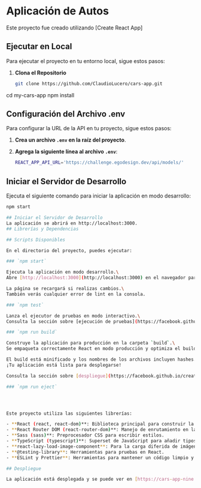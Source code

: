 # Aplicación de Autos

Este proyecto fue creado utilizando [Create React App]

## Ejecutar en Local

Para ejecutar el proyecto en tu entorno local, sigue estos pasos:

1. **Clona el Repositorio**

   ```bash
   git clone https://github.com/ClaudioLucero/cars-app.git

  cd my-cars-app
  npm install

## Configuración del Archivo .env

Para configurar la URL de la API en tu proyecto, sigue estos pasos:

1. **Crea un archivo `.env` en la raíz del proyecto**.

2. **Agrega la siguiente línea al archivo `.env`**:

   ```bash
   REACT_APP_API_URL='https://challenge.egodesign.dev/api/models/'

## Iniciar el Servidor de Desarrollo

Ejecuta el siguiente comando para iniciar la aplicación en modo desarrollo:

```bash
npm start

## Iniciar el Servidor de Desarrollo
La aplicación se abrirá en http://localhost:3000.
## Librerías y Dependencias

## Scripts Disponibles

En el directorio del proyecto, puedes ejecutar:

### `npm start`

Ejecuta la aplicación en modo desarrollo.\
Abre [http://localhost:3000](http://localhost:3000) en el navegador para verla.

La página se recargará si realizas cambios.\
También verás cualquier error de lint en la consola.

### `npm test`

Lanza el ejecutor de pruebas en modo interactivo.\
Consulta la sección sobre [ejecución de pruebas](https://facebook.github.io/create-react-app/docs/running-tests) para más información.

### `npm run build`

Construye la aplicación para producción en la carpeta `build`.\
Se empaqueta correctamente React en modo producción y optimiza el build para el mejor rendimiento.

El build está minificado y los nombres de los archivos incluyen hashes.\
¡Tu aplicación está lista para desplegarse!

Consulta la sección sobre [despliegue](https://facebook.github.io/create-react-app/docs/deployment) para más información.

### `npm run eject`




Este proyecto utiliza las siguientes librerías:

- **React (react, react-dom)**: Biblioteca principal para construir la interfaz de usuario.
- **React Router DOM (react-router-dom)**: Manejo de enrutamiento en la aplicación.
- **Sass (sass)**: Preprocesador CSS para escribir estilos.
- **TypeScript (typescript)**: Superset de JavaScript para añadir tipos estáticos.
- **react-lazy-load-image-component**: Para la carga diferida de imágenes.
- **@testing-library**: Herramientas para pruebas en React.
- **ESLint y Prettier**: Herramientas para mantener un código limpio y consistente.

## Despliegue

La aplicación está desplegada y se puede ver en [https://cars-app-nine.vercel.app/](https://cars-app-nine.vercel.app/).
